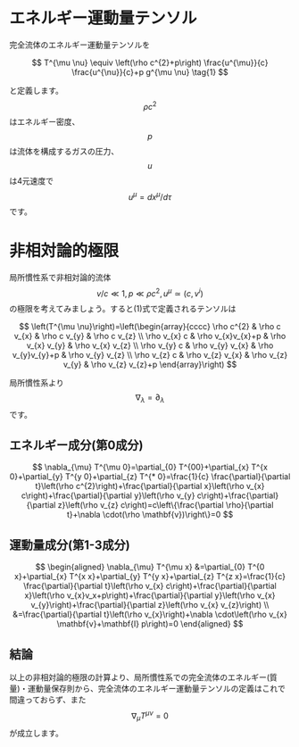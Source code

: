 # エネルギー運動量テンソル

完全流体のエネルギー運動量テンソルを

$$
T^{\mu \nu} \equiv \left(\rho c^{2}+p\right) \frac{u^{\mu}}{c} \frac{u^{\nu}}{c}+p g^{\mu \nu} \tag{1}
$$

と定義します。$$\rho c^2$$はエネルギー密度、$$p$$は流体を構成するガスの圧力、$$u$$は4元速度で$$u^\mu = dx^\mu / d\tau$$です。

# 非相対論的極限

局所慣性系で非相対論的流体$$v/c \ll 1, p \ll \rho c^2, u^\mu \simeq (c, v^i)$$の極限を考えてみましょう。すると(1)式で定義されるテンソルは

$$
\left(T^{\mu \nu}\right)=\left(\begin{array}{cccc}
\rho c^{2} & \rho c v_{x} & \rho c v_{y} & \rho c v_{z} \\
\rho v_{x} c & \rho v_{x}v_{x}+p & \rho v_{x} v_{y} & \rho v_{x} v_{z} \\
\rho v_{y} c & \rho v_{y} v_{x} & \rho v_{y}v_{y}+p & \rho v_{y} v_{z} \\
\rho v_{z} c & \rho v_{z} v_{x} & \rho v_{z} v_{y} & \rho v_{z} v_{z}+p
\end{array}\right)
$$

局所慣性系より$$\nabla_\lambda = \partial_\lambda$$です。

## エネルギー成分(第0成分)

$$
\nabla_{\mu} T^{\mu 0}=\partial_{0} T^{00}+\partial_{x} T^{x 0}+\partial_{y} T^{y 0}+\partial_{z} T^{* 0}=\frac{1}{c} \frac{\partial}{\partial t}\left(\rho c^{2}\right)+\frac{\partial}{\partial x}\left(\rho v_{x} c\right)+\frac{\partial}{\partial y}\left(\rho v_{y} c\right)+\frac{\partial}{\partial z}\left(\rho v_{z} c\right)=c\left\{\frac{\partial \rho}{\partial t}+\nabla \cdot(\rho \mathbf{v})\right\}=0
$$

## 運動量成分(第1-3成分)

$$
\begin{aligned}
\nabla_{\mu} T^{\mu x} &=\partial_{0} T^{0 x}+\partial_{x} T^{x x}+\partial_{y} T^{y x}+\partial_{z} T^{z x}=\frac{1}{c} \frac{\partial}{\partial t}\left(\rho v_{x} c\right)+\frac{\partial}{\partial x}\left(\rho v_{x}v_x+p\right)+\frac{\partial}{\partial y}\left(\rho v_{x} v_{y}\right)+\frac{\partial}{\partial z}\left(\rho v_{x} v_{z}\right) \\
&=\frac{\partial}{\partial t}\left(\rho v_{x}\right)+\nabla \cdot\left(\rho v_{x} \mathbf{v}+\mathbf{I} p\right)=0
\end{aligned}
$$

## 結論

以上の非相対論的極限の計算より、局所慣性系での完全流体のエネルギー(質量)・運動量保存則から、完全流体のエネルギー運動量テンソルの定義はこれで間違っておらず、また$$\nabla_\mu T^{\mu \nu} = 0$$が成立します。